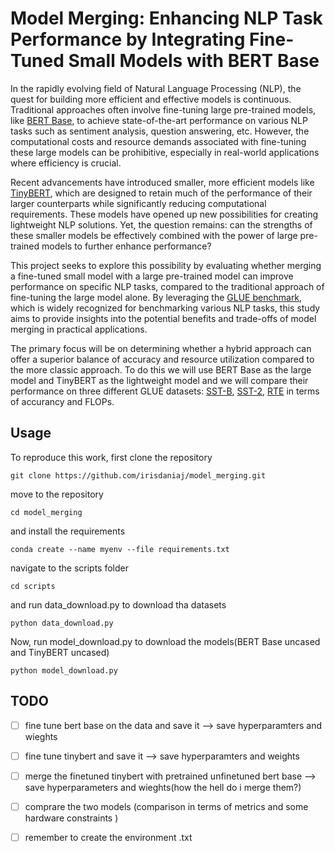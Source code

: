 #  Model Merging: Enhancing NLP Task Performance by Integrating Fine-Tuned Small Models with BERT Base


In the rapidly evolving field of Natural Language Processing (NLP), the quest for building more efficient and effective models is continuous. Traditional approaches often involve fine-tuning large pre-trained models, like [BERT Base](https://huggingface.co/google-bert/bert-base-uncased), to achieve state-of-the-art performance on various NLP tasks such as sentiment analysis, question answering, etc. However, the computational costs and resource demands associated with fine-tuning these large models can be prohibitive, especially in real-world applications where efficiency is crucial.

Recent advancements have introduced smaller, more efficient models like [TinyBERT](https://huggingface.co/huawei-noah/TinyBERT_General_4L_312D), which are designed to retain much of the performance of their larger counterparts while significantly reducing computational requirements. These models have opened up new possibilities for creating lightweight NLP solutions. Yet, the question remains: can the strengths of these smaller models be effectively combined with the power of large pre-trained models to further enhance performance?

This project seeks to explore this possibility by evaluating whether merging a fine-tuned small model with a large pre-trained model can improve performance on specific NLP tasks, compared to the traditional approach of fine-tuning the large model alone. By leveraging the [GLUE benchmark](https://gluebenchmark.com/), which is widely recognized for benchmarking various NLP tasks, this study aims to provide insights into the potential benefits and trade-offs of model merging in practical applications.

The primary focus will be on determining whether a hybrid approach can offer a superior balance of accuracy and resource utilization compared to the more classic approach. To do this we will use BERT Base as the large model and TinyBERT as the lightweight model and we will compare their performance on three different GLUE datasets: [SST-B](https://paperswithcode.com/dataset/sts-benchmark), [SST-2](https://huggingface.co/datasets/gimmaru/glue-sst2), [RTE](https://paperswithcode.com/dataset/rte) in terms of accurancy and FLOPs. 

## Usage

To reproduce this work, first clone the repository 
```
git clone https://github.com/irisdaniaj/model_merging.git
```
move to the repository 
```
cd model_merging
```
and install the requirements
```
conda create --name myenv --file requirements.txt
```
navigate to the scripts folder 
```
cd scripts
```
and run data_download.py to download tha datasets
```
python data_download.py
```
Now, run model_download.py to download the models(BERT Base uncased and TinyBERT uncased)
```
python model_download.py
```



## TODO

- [ ] fine tune bert base on the data and save it --> save hyperparamters and wieghts
- [ ] fine tune tinybert and save it --> save hyperparamters and weights
- [ ] merge the finetuned tinybert with pretrained unfinetuned bert base --> save hyperparameters and wieghts(how the hell do i merge them?)
- [ ] comprare the two models (comparison in terms of metrics and some hardware constraints )
- [ ] remember to create the environment .txt

